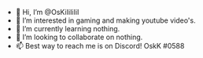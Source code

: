 - 👋 Hi, I’m @OsKiIiIiIiI
- 👀 I’m interested in gaming and making youtube video's.
- 🌱 I’m currently learning nothing.
- 💞️ I’m looking to collaborate on nothing.
- 📫 Best way to reach me is on Discord! OskK #0588

<!---
OsKiIiIiIiI/OsKiIiIiIiI is a ✨ special ✨ repository because its `README.md` (this file) appears on your GitHub profile.
You can click the Preview link to take a look at your changes.
--->

